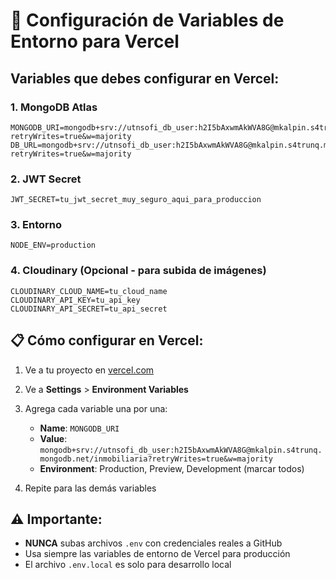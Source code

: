 # 🔧 Configuración de Variables de Entorno para Vercel

## Variables que debes configurar en Vercel:

### 1. MongoDB Atlas
```
MONGODB_URI=mongodb+srv://utnsofi_db_user:h2I5bAxwmAkWVA8G@mkalpin.s4trunq.mongodb.net/inmobiliaria?retryWrites=true&w=majority
DB_URL=mongodb+srv://utnsofi_db_user:h2I5bAxwmAkWVA8G@mkalpin.s4trunq.mongodb.net/inmobiliaria?retryWrites=true&w=majority
```

### 2. JWT Secret
```
JWT_SECRET=tu_jwt_secret_muy_seguro_aqui_para_produccion
```

### 3. Entorno
```
NODE_ENV=production
```

### 4. Cloudinary (Opcional - para subida de imágenes)
```
CLOUDINARY_CLOUD_NAME=tu_cloud_name
CLOUDINARY_API_KEY=tu_api_key
CLOUDINARY_API_SECRET=tu_api_secret
```

## 📋 Cómo configurar en Vercel:

1. Ve a tu proyecto en [vercel.com](https://vercel.com)
2. Ve a **Settings** > **Environment Variables**
3. Agrega cada variable una por una:
   - **Name**: `MONGODB_URI`
   - **Value**: `mongodb+srv://utnsofi_db_user:h2I5bAxwmAkWVA8G@mkalpin.s4trunq.mongodb.net/inmobiliaria?retryWrites=true&w=majority`
   - **Environment**: Production, Preview, Development (marcar todos)

4. Repite para las demás variables

## ⚠️ Importante:
- **NUNCA** subas archivos `.env` con credenciales reales a GitHub
- Usa siempre las variables de entorno de Vercel para producción
- El archivo `.env.local` es solo para desarrollo local